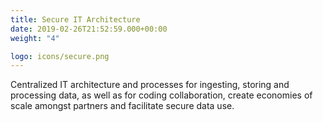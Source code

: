```yaml
---
title: Secure IT Architecture
date: 2019-02-26T21:52:59.000+00:00
weight: "4"

logo: icons/secure.png
---
```

Centralized IT architecture and processes for ingesting, storing and processing data, as well as for coding collaboration, create economies of scale amongst partners and facilitate secure data use.